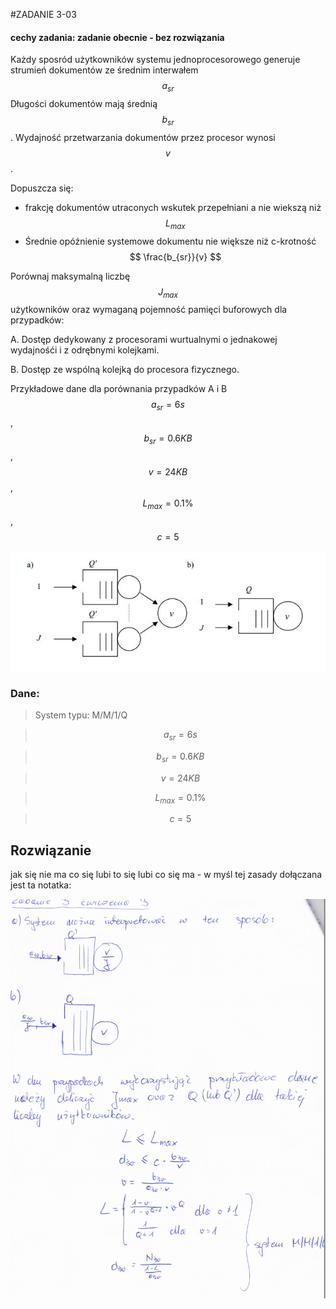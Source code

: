 #ZADANIE 3-03

#### cechy zadania: zadanie obecnie - bez rozwiązania

Każdy sposród użytkowników systemu jednoprocesorowego generuje strumień dokumentów ze 
średnim interwałem $$ a_{sr} $$ 
Długości dokumentów mają średnią $$ b_{sr} $$.
Wydajność przetwarzania dokumentów przez procesor wynosi $$ v $$.

Dopuszcza się:       

* frakcję dokumentów utraconych wskutek przepełniani a nie wiekszą niż $$ L_{max} $$ 
* Średnie opóźnienie systemowe dokumentu nie większe niż c-krotność $$ \frac{b_{sr}}{v} $$ 

Porównaj maksymalną liczbę $$ J_{max} $$ użytkowników oraz wymaganą pojemność pamięci buforowych dla przypadków:

A. Dostęp dedykowany z procesorami wurtualnymi o jednakowej wydajnośći i z odrębnymi kolejkami.

B. Dostęp ze wspólną kolejką do procesora fizycznego.

Przykładowe dane dla porównania przypadków A i B $$ a_{sr} = 6s $$ , $$ b_{sr} = 0.6 KB $$, $$ v = 24 KB $$, $$ L_{max} = 0.1\% $$, $$ c = 5 $$

![schemat-03.jpg](schemat-03.jpg "schemat-03.jpg")

### Dane:

> System typu: M/M/1/Q
        
> $$ a_{sr} = 6s $$

> $$ b_{sr} = 0.6 KB $$

> $$ v = 24 KB $$

> $$ L_{max} = 0.1\% $$

> $$ c = 5 $$

## Rozwiązanie

jak się nie ma co się lubi to się lubi co się ma - w myśl tej zasady dołączana jest ta notatka:

![rozw-3-03.png](rozw-3-03.png "rozw-3-03.png")